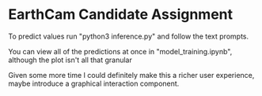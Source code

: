 # EarthCam Candidate Assignment

To predict values run "python3 inference.py" and follow the text prompts.

You can view all of the predictions at once in "model_training.ipynb", although the plot isn't all that granular

Given some more time I could definitely make this a richer user experience, maybe introduce a graphical interaction component.
